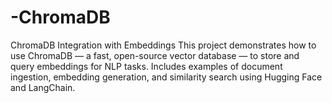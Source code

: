 # -ChromaDB
ChromaDB Integration with Embeddings This project demonstrates how to use ChromaDB — a fast, open-source vector database — to store and query embeddings for NLP tasks. Includes examples of document ingestion, embedding generation, and similarity search using Hugging Face and LangChain.

